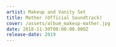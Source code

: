 ```yaml
---
artist: Makeup and Vanity Set
title: Mather (Official Soundtrack)
cover: /assets/album_makeup-mather.jpg
date: 2018-11-30T00:00:00.000Z
release-date: 2019
---
```


